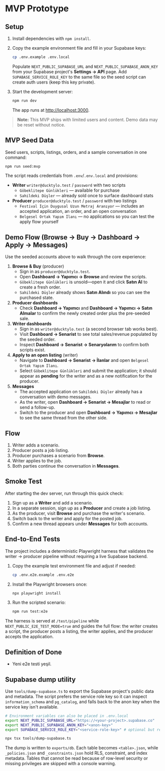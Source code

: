 # MVP Prototype

## Setup

1. Install dependencies with `npm install`.
2. Copy the example environment file and fill in your Supabase keys:

   ```bash
   cp .env.example .env.local
   ```

   Populate `NEXT_PUBLIC_SUPABASE_URL` and `NEXT_PUBLIC_SUPABASE_ANON_KEY` from your Supabase project's **Settings → API** page.
   Add `SUPABASE_SERVICE_ROLE_KEY` to the same file so the seed script can create auth users (keep this key private).
3. Start the development server:

   ```bash
   npm run dev
   ```

   The app runs at [http://localhost:3000](http://localhost:3000).

> **Note:** This MVP ships with limited users and content. Demo data may be reset without notice.

## MVP Seed Data

Seed users, scripts, listings, orders, and a sample conversation in one command:

```bash
npm run seed:mvp
```

The script reads credentials from `.env`/`.env.local` and provisions:

- **Writer** `writer@ducktylo.test` / `password` with two scripts
  - `Göbeklitepe Günlükleri` — available for purchase
  - `Sahildeki Düşler` — already sold once to surface dashboard stats
- **Producer** `producer@ducktylo.test` / `password` with two listings
  - `Festival İçin Duygusal Uzun Metraj Aranıyor` — includes an accepted application, an order, and an open conversation
  - `Belgesel Ortak Yapım İlanı` — no applications so you can test the apply flow yourself

## Demo Flow (Browse → Buy → Dashboard → Apply → Messages)

Use the seeded accounts above to walk through the core experience:

1. **Browse & Buy** (producer)
   - Sign in as `producer@ducktylo.test`.
   - Open **Dashboard → Yapımcı → Browse** and review the scripts.
   - `Göbeklitepe Günlükleri` is unsold—open it and click **Satın Al** to create a fresh order.
   - `Sahildeki Düşler` already shows **Satın Alındı** so you can see the purchased state.
2. **Producer dashboards**
   - Check **Dashboard → Yapımcı** and **Dashboard → Yapımcı → Satın Almalar** to confirm the newly created order plus the pre-seeded sale.
3. **Writer dashboards**
   - Sign in as `writer@ducktylo.test` (a second browser tab works best).
   - Visit **Dashboard → Senarist** to see total sales/revenue populated by the seeded order.
   - Inspect **Dashboard → Senarist → Senaryolarım** to confirm both scripts exist.
4. **Apply to an open listing** (writer)
   - Navigate to **Dashboard → Senarist → İlanlar** and open `Belgesel Ortak Yapım İlanı`.
   - Select `Göbeklitepe Günlükleri` and submit the application; it should appear as **pending** for the writer and as a new notification for the producer.
5. **Messages**
   - The accepted application on `Sahildeki Düşler` already has a conversation with demo messages.
   - As the writer, open **Dashboard → Senarist → Mesajlar** to read or send a follow-up.
   - Switch to the producer and open **Dashboard → Yapımcı → Mesajlar** to see the same thread from the other side.

## Flow

1. Writer adds a scenario.
2. Producer posts a job listing.
3. Producer purchases a scenario from **Browse**.
4. Writer applies to the job.
5. Both parties continue the conversation in **Messages**.

## Smoke Test

After starting the dev server, run through this quick check:

1. Sign up as a **Writer** and add a scenario.
2. In a separate session, sign up as a **Producer** and create a job listing.
3. As the producer, visit **Browse** and purchase the writer's scenario.
4. Switch back to the writer and apply for the posted job.
5. Confirm a new thread appears under **Messages** for both accounts.

## End-to-End Tests

The project includes a deterministic Playwright harness that validates the writer → producer pipeline without requiring a live Supabase backend.

1. Copy the example test environment file and adjust if needed:

   ```bash
   cp .env.e2e.example .env.e2e
   ```

2. Install the Playwright browsers once:

   ```bash
   npx playwright install
   ```

3. Run the scripted scenario:

   ```bash
   npm run test:e2e
   ```

The harness is served at `/test/pipeline` while `NEXT_PUBLIC_E2E_TEST_MODE=true` and guides the full flow: the writer creates a script, the producer posts a listing, the writer applies, and the producer accepts the application.

## Definition of Done

- Yeni e2e testi yeşil.

## Supabase dump utility

Use `tools/dump-supabase.ts` to export the Supabase project's public data and metadata. The script prefers the service role key so it can inspect `information_schema` and `pg_catalog`, and falls back to the anon key when the service key isn't available.

```bash
# Environment variables can also be placed in .env.local
export NEXT_PUBLIC_SUPABASE_URL="https://<your-project>.supabase.co"
export NEXT_PUBLIC_SUPABASE_ANON_KEY="<anon-key>"
export SUPABASE_SERVICE_ROLE_KEY="<service-role-key>" # optional but recommended

npx tsx tools/dump-supabase.ts
```

The dump is written to `exports/db`. Each table becomes `<table>.json`, while `_policies.json` and `_constraints.json` hold RLS, constraint, and index metadata. Tables that cannot be read because of row-level security or missing privileges are skipped with a console warning.

